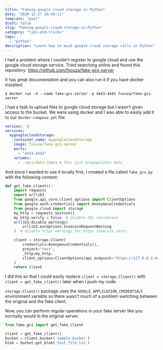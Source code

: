 ```yaml
---
title: "Faking google cloud storage in Python"
date: "2020-12-27 20:49:11"
template: "post"
draft: false
slug: "Faking-google-cloud-storage-in-Python"
category: "tips-and-tricks"
tags:
  - "python"
description: "Learn how to mock google cloud storage calls in Python"
---
```


I had a problem where I couldn't register to google cloud and use the google cloud storage service.
Tried searching online and found this repository: https://github.com/fsouza/fake-gcs-server

It has great documentation and you can also run it if you have docker installed:

```shell
$ docker run -d --name fake-gcs-server -p 4443:4443 fsouza/fake-gcs-server
```

I had a task to upload files to google cloud storage but I wasn't given access to the bucket.
We were using docker and I was able to easily add it to our `docker-compose.yml` file:

```yaml
version: '2'
services:
  mygooglecloudstorage:
    container_name: mygooglecloudstorage
    image: fsouza/fake-gcs-server
    ports:
      - "4443:4443"
    volumes:
      - ./gcs/data:/data # This just prepopulates data
```

And since I wanted to use it locally first, I created a file called `fake_gcs.py` with the following content:

```python
def get_fake_client():
    import requests
    import urllib3
    from google.api_core.client_options import ClientOptions
    from google.auth.credentials import AnonymousCredentials
    from google.cloud import storage
    my_http = requests.Session()
    my_http.verify = False  # disable SSL validation
    urllib3.disable_warnings(
        urllib3.exceptions.InsecureRequestWarning
    )  # disable https warnings for https insecure certs

    client = storage.Client(
        credentials=AnonymousCredentials(),
        project="test",
        _http=my_http,
        client_options=ClientOptions(api_endpoint='https://127.0.0.1:4443'),
    )
    return client
```

I did this so that I could easily replace `client = storage.Client()` with `client = get_fake_client()` later
when I push my code.

`storage.Client()` package uses the `GOOGLE_APPLICATION_CREDENTIALS` environment variable so there wasn't much of a problem
switching between the original and the fake client.

Now, you can perform regular operations in your fake server like you normally would in the original server.

```python
from fake_gcs import get_fake_client

client = get_fake_client()
bucket = client.bucket('sample-bucket')
blob = bucket.get_blob('test_file.txt')
```
